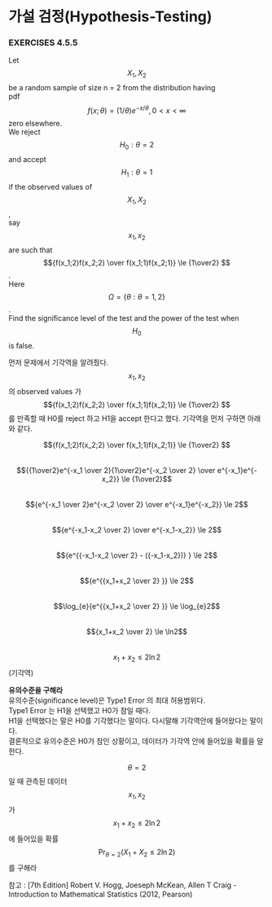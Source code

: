# 가설 검정(Hypothesis-Testing)

### EXERCISES 4.5.5

Let $$X_1, X_2$$ be a random sample of size n = 2 from the distribution having <br>
pdf $$ f(x;\theta) = (1/\theta)e^{-x/\theta}, 0 < x < \infty$$ zero elsewhere. <br>
We reject $$H_0 : \theta = 2$$ and accept $$H_1 : \theta = 1$$ if the observed values of $$X_1, X_2$$, <br>
say $$x_1, x_2$$ are such that $${f(x_1;2)f(x_2;2) \over f(x_1;1)f(x_2;1)} \le {1\over2} $$. <br>
Here $$\Omega = \{ \theta:\theta = 1,2 \}$$. <br>
Find the significance level of the test and the power of the test when $$H_0$$ is false. <br>

먼저 문제에서 기각역을 알려줬다. $$x_1, x_2$$ 의 observed values 가 $${f(x_1;2)f(x_2;2) \over f(x_1;1)f(x_2;1)} \le {1\over2} $$
를 만족할 때 H0를 reject 하고 H1을 accept 한다고 했다. 기각역을 먼저 구하면 아래와 같다. <br>

$${f(x_1;2)f(x_2;2) \over f(x_1;1)f(x_2;1)} \le {1\over2} $$ <br>
$${{1\over2}e^{-x_1 \over 2}{1\over2}e^{-x_2 \over 2} \over e^{-x_1}e^{-x_2}} \le {1\over2}$$ <br>
$${e^{-x_1 \over 2}e^{-x_2 \over 2} \over e^{-x_1}e^{-x_2}} \le 2$$ <br>
$${e^{-x_1-x_2 \over 2}  \over e^{-x_1-x_2}} \le 2$$<br>
$${e^{{-x_1-x_2 \over 2} - ({-x_1-x_2})} } \le 2$$<br>
$${e^{{x_1+x_2 \over 2} }} \le 2$$<br>
$$\log_{e}{e^{{x_1+x_2 \over 2} }} \le \log_{e}2$$<br>
$${x_1+x_2 \over 2} \le \ln2$$<br>
$${x_1+x_2} \le 2\ln2$$(기각역)<br>

**유의수준을 구해라**<br>
유의수준(significance level)은 Type1 Error 의 최대 허용범위다. <br>
Type1 Error 는 H1을 선택했고 H0가 참일 때다. <br>
H1을 선택했다는 말은 H0를 기각했다는 말이다. 다시말해 기각역안에 들어왔다는 말이다. <br>
결론적으로 유의수준은 H0가 참인 상황이고, 데이터가 기각역 안에 들어있을 확률을 말한다. <br>

$$\theta = 2$$ 일 때 관측된 데이터 $$x_1, x_2$$ 가 $${x_1+x_2} \le 2\ln2$$ 에 들어있을 확률 <br>
$$\Pr_{\theta=2}({X_1+X_2} \le 2\ln2)$$ 를 구해라 <br>









참고 : [7th Edition] Robert V. Hogg, Joeseph McKean, Allen T Craig - Introduction to Mathematical Statistics (2012, Pearson)